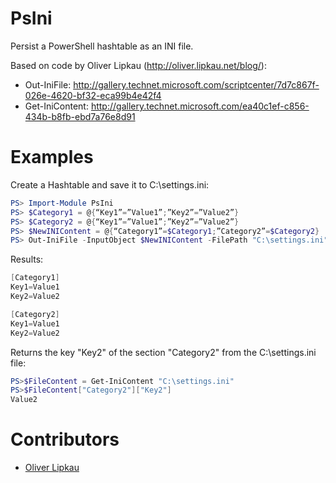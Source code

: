 ﻿PsIni
=====

Persist a PowerShell hashtable as an INI file.

Based on code by Oliver Lipkau (http://oliver.lipkau.net/blog/):
 - Out-IniFile: http://gallery.technet.microsoft.com/scriptcenter/7d7c867f-026e-4620-bf32-eca99b4e42f4
 - Get-IniContent: http://gallery.technet.microsoft.com/ea40c1ef-c856-434b-b8fb-ebd7a76e8d91

Examples
========

Create a Hashtable and save it to C:\settings.ini:

``` powershell
PS> Import-Module PsIni
PS> $Category1 = @{“Key1”=”Value1”;”Key2”=”Value2”}
PS> $Category2 = @{“Key1”=”Value1”;”Key2”=”Value2”}
PS> $NewINIContent = @{“Category1”=$Category1;”Category2”=$Category2}
PS> Out-IniFile -InputObject $NewINIContent -FilePath "C:\settings.ini"
```

Results:

``` powershell
[Category1]
Key1=Value1
Key2=Value2

[Category2]
Key1=Value1
Key2=Value2
```
 
Returns the key "Key2" of the section "Category2" from the C:\settings.ini file:

``` powershell
PS>$FileContent = Get-IniContent "C:\settings.ini"
PS>$FileContent["Category2"]["Key2"]
Value2
```

Contributors
========

 - [Oliver Lipkau](http://oliver.lipkau.net/blog/)
